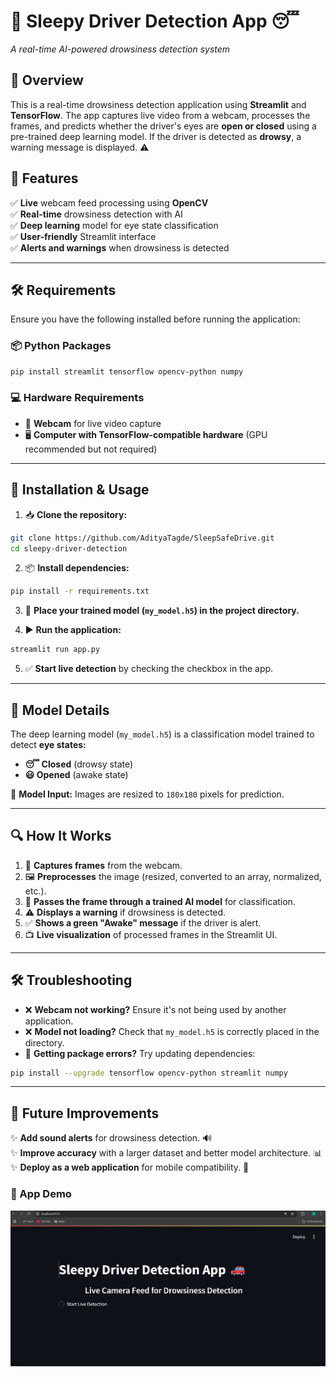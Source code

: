 # 🚗 Sleepy Driver Detection App 😴
_A real-time AI-powered drowsiness detection system_

## 📝 Overview
This is a real-time drowsiness detection application using **Streamlit** and **TensorFlow**. The app captures live video from a webcam, processes the frames, and predicts whether the driver's eyes are **open or closed** using a pre-trained deep learning model. If the driver is detected as **drowsy**, a warning message is displayed. ⚠️

## 🌟 Features
✅ **Live** webcam feed processing using **OpenCV**  
✅ **Real-time** drowsiness detection with AI  
✅ **Deep learning** model for eye state classification  
✅ **User-friendly** Streamlit interface  
✅ **Alerts and warnings** when drowsiness is detected  

---
## 🛠 Requirements
Ensure you have the following installed before running the application:

### 📦 Python Packages
```bash
pip install streamlit tensorflow opencv-python numpy
```

### 💻 Hardware Requirements
- 🎥 **Webcam** for live video capture
- 🖥 **Computer with TensorFlow-compatible hardware** (GPU recommended but not required)

---
## 🚀 Installation & Usage

1. 📥 **Clone the repository:**
```bash
git clone https://github.com/AdityaTagde/SleepSafeDrive.git
cd sleepy-driver-detection
```

2. 📦 **Install dependencies:**
```bash
pip install -r requirements.txt
```

3. 📂 **Place your trained model (`my_model.h5`) in the project directory.**

4. ▶️ **Run the application:**
```bash
streamlit run app.py
```

5. ✅ **Start live detection** by checking the checkbox in the app.

---
## 🧠 Model Details
The deep learning model (`my_model.h5`) is a classification model trained to detect **eye states:**
- **😴 Closed** (drowsy state)
- **😃 Opened** (awake state)

📏 **Model Input:** Images are resized to `180x180` pixels for prediction.

---
## 🔍 How It Works
1. 📸 **Captures frames** from the webcam.
2. 🖼 **Preprocesses** the image (resized, converted to an array, normalized, etc.).
3. 🧠 **Passes the frame through a trained AI model** for classification.
4. ⚠️ **Displays a warning** if drowsiness is detected.
5. ✅ **Shows a green "Awake" message** if the driver is alert.
6. 📺 **Live visualization** of processed frames in the Streamlit UI.

---
## 🛠 Troubleshooting
- ❌ **Webcam not working?** Ensure it's not being used by another application.
- ❌ **Model not loading?** Check that `my_model.h5` is correctly placed in the directory.
- 🔄 **Getting package errors?** Try updating dependencies:
```bash
pip install --upgrade tensorflow opencv-python streamlit numpy
```

---
## 🔮 Future Improvements
✨ **Add sound alerts** for drowsiness detection. 🔊  
✨ **Improve accuracy** with a larger dataset and better model architecture. 📊  
✨ **Deploy as a web application** for mobile compatibility. 📱  

### 📸 App Demo
![App View](https://github.com/AdityaTagde/SleepSafeDrive-/blob/main/s1.png)

